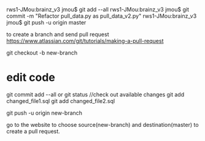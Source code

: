 rws1-JMou:brainz_v3 jmou$ git add --all
rws1-JMou:brainz_v3 jmou$ git commit -m "Refactor pull_data.py as pull_data_v2.py"
rws1-JMou:brainz_v3 jmou$ git push -u origin master

to create a branch and send pull request
https://www.atlassian.com/git/tutorials/making-a-pull-request

git checkout -b new-branch
# edit code
git commit add --all 
	or
git status //check out available changes
git add changed_file1.sql
git add changed_file2.sql

git push -u origin new-branch

go to the website to choose source(new-branch) and destination(master) to create a pull request.

